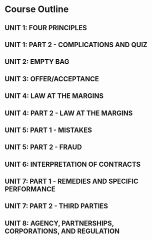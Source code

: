 # Course Outline

##  UNIT 1: FOUR PRINCIPLES

##  UNIT 1: PART 2 - COMPLICATIONS AND QUIZ

##  UNIT 2: EMPTY BAG

##  UNIT 3: OFFER/ACCEPTANCE

##  UNIT 4: LAW AT THE MARGINS

##  UNIT 4: PART 2 - LAW AT THE MARGINS

##  UNIT 5: PART 1 - MISTAKES

##  UNIT 5: PART 2 - FRAUD

##  UNIT 6: INTERPRETATION OF CONTRACTS 

##  UNIT 7: PART 1 - REMEDIES AND SPECIFIC PERFORMANCE

##  UNIT 7: PART 2 - THIRD PARTIES

##  UNIT 8: AGENCY, PARTNERSHIPS, CORPORATIONS, AND REGULATION

